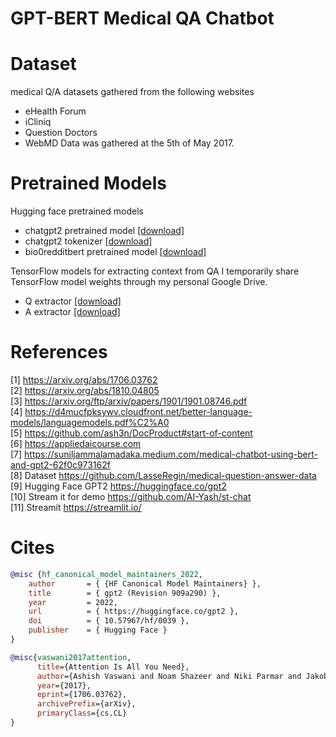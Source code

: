 # GPT-BERT Medical QA Chatbot


# Dataset
medical Q/A datasets gathered from the following websites

- eHealth Forum
- iCliniq
- Question Doctors
- WebMD
Data was gathered at the 5th of May 2017.

# Pretrained Models

Hugging face pretrained models
- chatgpt2 pretrained model [[download]](https://huggingface.co/danielpark/medical-QA-chatGPT2-v1)
- chatgpt2 tokenizer [[download]](https://huggingface.co/danielpark/medical-QA-chatGPT2-tok-v1)
- bio0redditbert pretrained model [[download]](https://huggingface.co/danielpark/medical-QA-BioRedditBERT-uncased-v1)

TensorFlow models for extracting context from QA
I temporarily share TensorFlow model weights through my personal Google Drive.
- Q extractor [[download]](https://drive.google.com/drive/folders/1VjljBW_HXXIXoh0u2Y1anPCveQCj9vnQ?usp=share_link)
- A extractor [[download]](https://drive.google.com/drive/folders/1iZ6jCiZPqjsNOyVoHcagEf3hDC5H181j?usp=share_link)




# References
[1] https://arxiv.org/abs/1706.03762 <br>
[2] https://arxiv.org/abs/1810.04805 <br>
[3] https://arxiv.org/ftp/arxiv/papers/1901/1901.08746.pdf <br>
[4] https://d4mucfpksywv.cloudfront.net/better-language-models/languagemodels.pdf%C2%A0 <br>
[5] https://github.com/ash3n/DocProduct#start-of-content <br>
[6] https://appliedaicourse.com <br>
[7] https://suniljammalamadaka.medium.com/medical-chatbot-using-bert-and-gpt2-62f0c973162f <br>
[8] Dataset https://github.com/LasseRegin/medical-question-answer-data <br>
[9] Hugging Face GPT2 https://huggingface.co/gpt2 <br>
[10] Stream it for demo https://github.com/AI-Yash/st-chat <br>
[11] Streamit https://streamlit.io/ <br>

# Cites

```BibTex
@misc {hf_canonical_model_maintainers_2022,
	author       = { {HF Canonical Model Maintainers} },
	title        = { gpt2 (Revision 909a290) },
	year         = 2022,
	url          = { https://huggingface.co/gpt2 },
	doi          = { 10.57967/hf/0039 },
	publisher    = { Hugging Face }
}

@misc{vaswani2017attention,
      title={Attention Is All You Need}, 
      author={Ashish Vaswani and Noam Shazeer and Niki Parmar and Jakob Uszkoreit and Llion Jones and Aidan N. Gomez and Lukasz Kaiser and Illia Polosukhin},
      year={2017},
      eprint={1706.03762},
      archivePrefix={arXiv},
      primaryClass={cs.CL}
}
```
